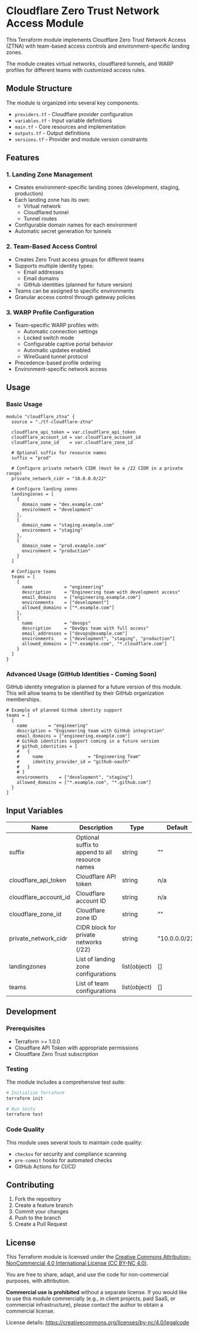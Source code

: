# Cloudflare Zero Trust Network Access Module

This Terraform module implements Cloudflare Zero Trust Network Access (ZTNA) with team-based access controls and environment-specific landing zones.

The module creates virtual networks, cloudflared tunnels, and WARP profiles for different teams with customized access rules.

## Module Structure

The module is organized into several key components:

- `providers.tf` - Cloudflare provider configuration
- `variables.tf` - Input variable definitions
- `main.tf` - Core resources and implementation
- `outputs.tf` - Output definitions
- `versions.tf` - Provider and module version constraints

## Features

### 1. Landing Zone Management

- Creates environment-specific landing zones (development, staging, production)
- Each landing zone has its own:
  - Virtual network
  - Cloudflared tunnel
  - Tunnel routes
- Configurable domain names for each environment
- Automatic secret generation for tunnels

### 2. Team-Based Access Control

- Creates Zero Trust access groups for different teams
- Supports multiple identity types:
  - Email addresses
  - Email domains
  - GitHub identities (planned for future version)
- Teams can be assigned to specific environments
- Granular access control through gateway policies

### 3. WARP Profile Configuration

- Team-specific WARP profiles with:
  - Automatic connection settings
  - Locked switch mode
  - Configurable captive portal behavior
  - Automatic updates enabled
  - WireGuard tunnel protocol
- Precedence-based profile ordering
- Environment-specific network access

## Usage

### Basic Usage

```hcl
module "cloudflare_ztna" {
  source = "./tf-cloudflare-ztna"
  
  cloudflare_api_token = var.cloudflare_api_token
  cloudflare_account_id = var.cloudflare_account_id
  cloudflare_zone_id    = var.cloudflare_zone_id
  
  # Optional suffix for resource names
  suffix = "prod"
  
  # Configure private network CIDR (must be a /22 CIDR in a private range)
  private_network_cidr = "10.0.0.0/22"
  
  # Configure landing zones
  landingzones = [
    {
      domain_name = "dev.example.com"
      environment = "development"
    },
    {
      domain_name = "staging.example.com"
      environment = "staging"
    },
    {
      domain_name = "prod.example.com"
      environment = "production"
    }
  ]
  
  # Configure teams
  teams = [
    {
      name            = "engineering"
      description     = "Engineering team with development access"
      email_domains   = ["engineering.example.com"]
      environments    = ["development"]
      allowed_domains = ["*.example.com"]
    },
    {
      name            = "devops"
      description     = "DevOps team with full access"
      email_addresses = ["devops@example.com"]
      environments    = ["development", "staging", "production"]
      allowed_domains = ["*.example.com", "*.cloudflare.com"]
    }
  ]
}
```

### Advanced Usage (GitHub Identities - Coming Soon)

GitHub identity integration is planned for a future version of this module. This will allow teams to be identified by their GitHub organization memberships.

```hcl
# Example of planned GitHub identity support
teams = [
  {
    name        = "engineering"
    description = "Engineering team with GitHub integration"
    email_domains = ["engineering.example.com"]
    # GitHub identities support coming in a future version
    # github_identities = [
    #   {
    #     name                 = "Engineering Team"
    #     identity_provider_id = "github-oauth"
    #   }
    # ]
    environments    = ["development", "staging"]
    allowed_domains = ["*.example.com", "*.github.com"]
  }
]
```

## Input Variables

| Name | Description | Type | Default | Required |
|------|-------------|------|---------|----------|
| suffix | Optional suffix to append to all resource names | string | "" | no |
| cloudflare_api_token | Cloudflare API token | string | n/a | yes |
| cloudflare_account_id | Cloudflare account ID | string | n/a | yes |
| cloudflare_zone_id | Cloudflare zone ID | string | "" | no |
| private_network_cidr | CIDR block for private networks (/22) | string | "10.0.0.0/22" | no |
| landingzones | List of landing zone configurations | list(object) | [] | no |
| teams | List of team configurations | list(object) | [] | no |

## Development

### Prerequisites

- Terraform >= 1.0.0
- Cloudflare API Token with appropriate permissions
- Cloudflare Zero Trust subscription

### Testing

The module includes a comprehensive test suite:

```bash
# Initialize Terraform
terraform init

# Run tests
terraform test
```

### Code Quality

This module uses several tools to maintain code quality:

- `checkov` for security and compliance scanning
- `pre-commit` hooks for automated checks
- GitHub Actions for CI/CD

## Contributing

1. Fork the repository
2. Create a feature branch
3. Commit your changes
4. Push to the branch
5. Create a Pull Request

## License

This Terraform module is licensed under the [Creative Commons Attribution-NonCommercial 4.0 International License (CC BY-NC 4.0)](https://creativecommons.org/licenses/by-nc/4.0/).

You are free to share, adapt, and use the code for non-commercial purposes, with attribution.

**Commercial use is prohibited** without a separate license. If you would like to use this module commercially (e.g., in client projects, paid SaaS, or commercial infrastructure), please contact the author to obtain a commercial license.

License details: https://creativecommons.org/licenses/by-nc/4.0/legalcode 